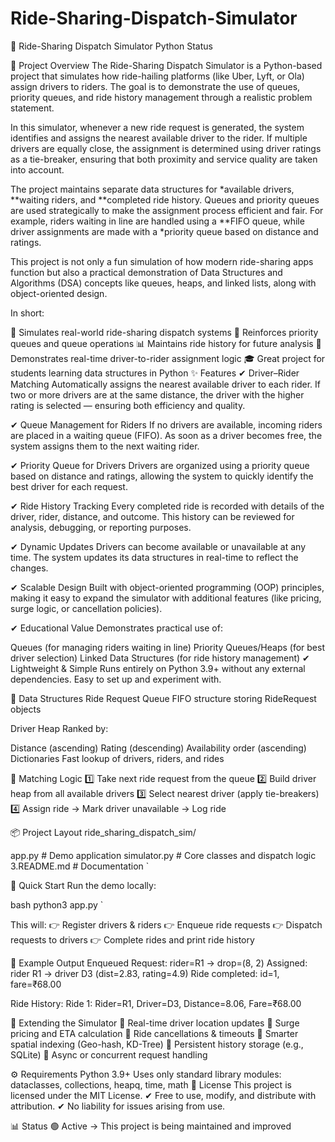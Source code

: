 # Ride-Sharing-Dispatch-Simulator
🚖 Ride-Sharing Dispatch Simulator
Python Status

📌 Project Overview
The Ride-Sharing Dispatch Simulator is a Python-based project that simulates how ride-hailing platforms (like Uber, Lyft, or Ola) assign drivers to riders. The goal is to demonstrate the use of queues, priority queues, and ride history management through a realistic problem statement.

In this simulator, whenever a new ride request is generated, the system identifies and assigns the nearest available driver to the rider. If multiple drivers are equally close, the assignment is determined using driver ratings as a tie-breaker, ensuring that both proximity and service quality are taken into account.

The project maintains separate data structures for *available drivers, **waiting riders, and **completed ride history. Queues and priority queues are used strategically to make the assignment process efficient and fair. For example, riders waiting in line are handled using a **FIFO queue, while driver assignments are made with a *priority queue based on distance and ratings.

This project is not only a fun simulation of how modern ride-sharing apps function but also a practical demonstration of Data Structures and Algorithms (DSA) concepts like queues, heaps, and linked lists, along with object-oriented design.

In short:

🚕 Simulates real-world ride-sharing dispatch systems
🧠 Reinforces priority queues and queue operations
📊 Maintains ride history for future analysis
🔄 Demonstrates real-time driver-to-rider assignment logic
🎓 Great project for students learning data structures in Python
✨ Features
✔ Driver–Rider Matching
Automatically assigns the nearest available driver to each rider. If two or more drivers are at the same distance, the driver with the higher rating is selected — ensuring both efficiency and quality.

✔ Queue Management for Riders
If no drivers are available, incoming riders are placed in a waiting queue (FIFO). As soon as a driver becomes free, the system assigns them to the next waiting rider.

✔ Priority Queue for Drivers
Drivers are organized using a priority queue based on distance and ratings, allowing the system to quickly identify the best driver for each request.

✔ Ride History Tracking
Every completed ride is recorded with details of the driver, rider, distance, and outcome. This history can be reviewed for analysis, debugging, or reporting purposes.

✔ Dynamic Updates
Drivers can become available or unavailable at any time. The system updates its data structures in real-time to reflect the changes.

✔ Scalable Design
Built with object-oriented programming (OOP) principles, making it easy to expand the simulator with additional features (like pricing, surge logic, or cancellation policies).

✔ Educational Value
Demonstrates practical use of:

Queues (for managing riders waiting in line)
Priority Queues/Heaps (for best driver selection)
Linked Data Structures (for ride history management)
✔ Lightweight & Simple
Runs entirely on Python 3.9+ without any external dependencies. Easy to set up and experiment with.

🧠 Data Structures
Ride Request Queue
FIFO structure storing RideRequest objects

Driver Heap
Ranked by:

Distance (ascending)
Rating (descending)
Availability order (ascending)
Dictionaries
Fast lookup of drivers, riders, and rides

🧮 Matching Logic
1️⃣ Take next ride request from the queue
2️⃣ Build driver heap from all available drivers
3️⃣ Select nearest driver (apply tie-breakers)
4️⃣ Assign ride → Mark driver unavailable → Log ride

📦 Project Layout
ride_sharing_dispatch_sim/

app.py # Demo application
simulator.py # Core classes and dispatch logic 3.README.md # Documentation
`

🚀 Quick Start
Run the demo locally:

bash python3 app.py `

This will: 👉 Register drivers & riders 👉 Enqueue ride requests 👉 Dispatch requests to drivers 👉 Complete rides and print ride history

🧪 Example Output
Enqueued Request: rider=R1 -> drop=(8, 2) Assigned: rider R1 -> driver D3 (dist=2.83, rating=4.9) Ride completed: id=1, fare=₹68.00

Ride History: Ride 1: Rider=R1, Driver=D3, Distance=8.06, Fare=₹68.00

🧩 Extending the Simulator
🔹 Real-time driver location updates 🔹 Surge pricing and ETA calculation 🔹 Ride cancellations & timeouts 🔹 Smarter spatial indexing (Geo-hash, KD-Tree) 🔹 Persistent history storage (e.g., SQLite) 🔹 Async or concurrent request handling

⚙️ Requirements
Python 3.9+
Uses only standard library modules: dataclasses, collections, heapq, time, math
📄 License
This project is licensed under the MIT License. ✔ Free to use, modify, and distribute with attribution. ✔ No liability for issues arising from use.

📊 Status
🟢 Active → This project is being maintained and improved
